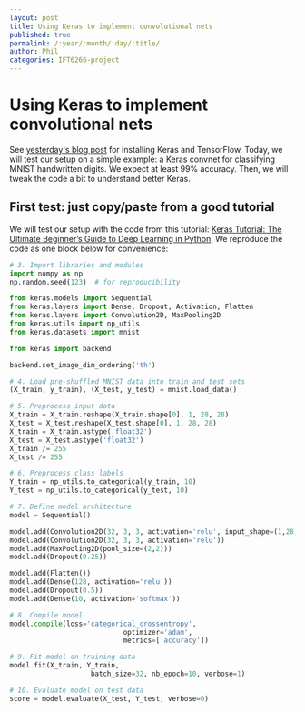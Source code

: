 ```yaml
---
layout: post
title: Using Keras to implement convolutional nets
published: true
permalink: /:year/:month/:day/:title/
author: Phil
categories: IFT6266-project
---
```


# Using Keras to implement convolutional nets

See [yesterday's blog post](/2017/03/11/setting-up-keras/) for installing Keras and TensorFlow. Today, we will test our setup on a simple example: a Keras convnet for classifying MNIST handwritten digits. We expect at least 99% accuracy. Then, we will tweak the code a bit to understand better Keras.

## First test: just copy/paste from a good tutorial

We will test our setup with the code from this tutorial: [Keras Tutorial: The Ultimate Beginner’s Guide to Deep Learning in Python](https://elitedatascience.com/keras-tutorial-deep-learning-in-python "Keras Tutorial"). We reproduce the code as one block below for convenience:

```python
# 3. Import libraries and modules
import numpy as np
np.random.seed(123)  # for reproducibility

from keras.models import Sequential
from keras.layers import Dense, Dropout, Activation, Flatten
from keras.layers import Convolution2D, MaxPooling2D
from keras.utils import np_utils
from keras.datasets import mnist

from keras import backend

backend.set_image_dim_ordering('th')

# 4. Load pre-shuffled MNIST data into train and test sets
(X_train, y_train), (X_test, y_test) = mnist.load_data()

# 5. Preprocess input data
X_train = X_train.reshape(X_train.shape[0], 1, 28, 28)
X_test = X_test.reshape(X_test.shape[0], 1, 28, 28)
X_train = X_train.astype('float32')
X_test = X_test.astype('float32')
X_train /= 255
X_test /= 255

# 6. Preprocess class labels
Y_train = np_utils.to_categorical(y_train, 10)
Y_test = np_utils.to_categorical(y_test, 10)

# 7. Define model architecture
model = Sequential()

model.add(Convolution2D(32, 3, 3, activation='relu', input_shape=(1,28,28)))
model.add(Convolution2D(32, 3, 3, activation='relu'))
model.add(MaxPooling2D(pool_size=(2,2)))
model.add(Dropout(0.25))

model.add(Flatten())
model.add(Dense(128, activation='relu'))
model.add(Dropout(0.5))
model.add(Dense(10, activation='softmax'))

# 8. Compile model
model.compile(loss='categorical_crossentropy',
                            optimizer='adam',
                            metrics=['accuracy'])

# 9. Fit model on training data
model.fit(X_train, Y_train,
                    batch_size=32, nb_epoch=10, verbose=1)

# 10. Evaluate model on test data
score = model.evaluate(X_test, Y_test, verbose=0)
```

